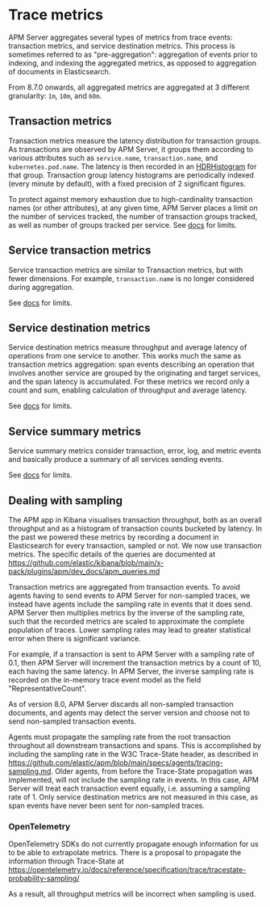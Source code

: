 # Trace metrics

APM Server aggregates several types of metrics from trace events: transaction
metrics, and service destination metrics. This process is sometimes referred
to as "pre-aggregation": aggregation of events prior to indexing, and indexing
the aggregated metrics, as opposed to aggregation of documents in Elasticsearch.

From 8.7.0 onwards, all aggregated metrics are aggregated at 3
different granularity: `1m`, `10m`, and `60m`.

## Transaction metrics

Transaction metrics measure the latency distribution for transaction groups.
As transactions are observed by APM Server, it groups them according to various
attributes such as `service.name`, `transaction.name`, and `kubernetes.pod.name`.
The latency is then recorded in an [HDRHistogram](http://hdrhistogram.org/) for
that group. Transaction group latency histograms are periodically indexed (every
minute by default), with a fixed precision of 2 significant figures.

To protect against memory exhaustion due to high-cardinality transaction names
(or other attributes), at any given time, APM Server places a limit on the number
of services tracked, the number of transaction groups tracked, as well as number
of groups tracked per service. See [docs](https://www.elastic.co/guide/en/apm/guide/current/data-model-metrics.html#_aggregated_metrics_limits_and_overflows) for limits.

## Service transaction metrics

Service transaction metrics are similar to Transaction metrics, but with fewer
dimensions. For example, `transaction.name` is no longer considered during aggregation.

See [docs](https://www.elastic.co/guide/en/apm/guide/current/data-model-metrics.html#_aggregated_metrics_limits_and_overflows) for limits.

## Service destination metrics

Service destination metrics measure throughput and average latency of operations
from one service to another. This works much the same as transaction metrics
aggregation: span events describing an operation that involves another service
are grouped by the originating and target services, and the span latency is
accumulated. For these metrics we record only a count and sum, enabling calculation
of throughput and average latency.

See [docs](https://www.elastic.co/guide/en/apm/guide/current/data-model-metrics.html#_aggregated_metrics_limits_and_overflows) for limits.

## Service summary metrics

Service summary metrics consider transaction, error, log, and metric events and
basically produce a summary of all services sending events.

See [docs](https://www.elastic.co/guide/en/apm/guide/current/data-model-metrics.html#_aggregated_metrics_limits_and_overflows) for limits.

## Dealing with sampling

The APM app in Kibana visualises transaction throughput, both as an overall
throughput and as a histogram of transaction counts bucketed by latency. In the
past we powered these metrics by recording a document in Elasticsearch for every
transaction, sampled or not. We now use transaction metrics. The specific details
of the queries are documented at
https://github.com/elastic/kibana/blob/main/x-pack/plugins/apm/dev_docs/apm_queries.md

Transaction metrics are aggregated from transaction events. To avoid agents
having to send events to APM Server for non-sampled traces, we instead have
agents include the sampling rate in events that it does send. APM Server then
multiplies metrics by the inverse of the sampling rate, such that the recorded
metrics are scaled to approximate the complete population of traces. Lower
sampling rates may lead to greater statistical error when there is significant
variance.

For example, if a transaction is sent to APM Server with a sampling rate of 0.1,
then APM Server will increment the transaction metrics by a count of 10, each
having the same latency. In APM Server, the inverse sampling rate is recorded
on the in-memory trace event model as the field "RepresentativeCount".

As of version 8.0, APM Server discards all non-sampled transaction documents,
and agents may detect the server version and choose not to send non-sampled
transaction events.

Agents must propagate the sampling rate from the root transaction throughout
all downstream transactions and spans. This is accomplished by including the
sampling rate in the W3C Trace-State header, as described in
https://github.com/elastic/apm/blob/main/specs/agents/tracing-sampling.md.
Older agents, from before the Trace-State propagation was implemented, will
not include the sampling rate in events. In this case, APM Server will treat
each transaction event equally, i.e. assuming a sampling rate of 1. Only
service destination metrics are not measured in this case, as span events have
never been sent for non-sampled traces.

### OpenTelemetry

OpenTelemetry SDKs do not currently propagate enough information for us to be
able to extrapolate metrics. There is a proposal to propagate the information
through Trace-State at
https://opentelemetry.io/docs/reference/specification/trace/tracestate-probability-sampling/

As a result, all throughput metrics will be incorrect when sampling is used.
